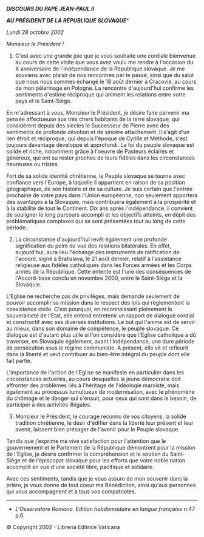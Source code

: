 ***DISCOURS DU PAPE JEAN-PAUL II***

***AU PRÉSIDENT DE LA RÉPUBLIQUE SLOVAQUE****

*Lundi 28 octobre 2002*

*Monsieur le Président !*

1. C'est avec une grande joie que je vous souhaite une cordiale bienvenue au cours de cette visite que vous avez voulu me rendre à l'occasion du X anniversaire de l'indépendance de la République slovaque. Je me souviens avec plaisir de nos rencontres par le passé, ainsi que du salut que nous nous sommes échangé le 18 août dernier à Cracovie, au cours de mon pèlerinage en Pologne. La rencontre d'aujourd'hui confirme les sentiments d'estime réciproque qui animent les relations entre votre pays et le Saint-Siège.

En m'adressant à vous, Monsieur le Président, je désire faire parvenir ma pensée affectueuse aux très chers habitants de la terre slovaque, qui considèrent depuis des siècles le Successeur de Pierre avec des sentiments de profonde dévotion et de sincère attachement. Il s'agit d'un lien étroit et réciproque, qui depuis l'époque de Cyrille et Méthode, s'est toujours davantage développé et approfondi. La foi du peuple slovaque est solide et riche, notamment grâce à l'oeuvre de Pasteurs éclairés et généreux, qui ont su rester proches de leurs fidèles dans les circonstances heureuses ou tristes.

Fort de sa solide identité chrétienne, le Peuple slovaque se tourne avec confiance vers l'Europe, à laquelle il appartient en raison de sa position géographique, de son histoire et de sa culture. Je suis certain que l'entrée prochaine de votre pays dans l'Union européenne, non seulement apportera des avantages à la Slovaquie, mais contribuera également à la prospérité et à la stabilité de tout le Continent. Dix ans après l'indépendance, il convient de souligner le long parcours accompli et les objectifs atteints, en dépit des problématiques complexes qui se sont présentées tout au long de cette période.

2. La circonstance d'aujourd'hui revêt également une profonde signification du point de vue des relations bilatérales. En effet, aujourd'hui, aura lieu l'échange des instruments de ratification de l'accord, signé à Bratislava, le 21 août dernier, relatif à l'assistance religieuse aux fidèles catholiques dans les Forces armées et les Corps armés de la République. Cette entente est l'une des conséquences de l'Accord-base conclu en novembre 2000, entre le Saint-Siège et la Slovaquie.

L'Eglise ne recherche pas de privilèges, mais demande seulement de pouvoir accomplir sa mission dans le respect des lois qui règlementent la coexistence civile. C'est pourquoi, en reconnaissant pleinement la souveraineté de l'Etat, elle entend entretenir un rapport de dialogue cordial et constructif avec ses diverses institutions. Le but qui l'anime est de servir au mieux, dans son domaine de compétence, le peuple slovaque. Ce dialogue est d'autant plus utile si l'on considère que l'Eglise catholique a dû traverser, en Slovaquie également, avant l'indépendance, une dure période de persécution sous le régime communiste. A présent, elle vit et refleurit dans la liberté et veut contribuer au bien-être intégral du peuple dont elle fait partie.

L'importance de l'action de l'Eglise se manifeste en particulier dans les circonstances actuelles, au cours desquelles la jeune démocratie doit affronter des problèmes liés à l'héritage de l'idéologie marxiste, mais également au processus tumultueux de modernisation, avec le phénomène du chômage et le danger qui s'ensuit, pour ceux qui sont dans le besoin, de participer à des activités illégales.

3. Monsieur le Président, le courage reconnu de vos citoyens, la solide tradition chrétienne, le désir d'édifier dans la liberté leur présent et leur avenir, laissent bien présager de l'avenir pour le Peuple slovaque.

Tandis que j'exprime ma vive satisfaction pour l'attention que le gouvernement et le Parlement de la République démontrent pour la mission de l'Eglise, je désire confirmer la compréhension et le soutien du Saint-Siège et de l'épiscopat slovaque pour les efforts que votre noble nation accomplit en vue d'une société libre, pacifique et solidaire.

Avec ces sentiments, tandis que je vous assure de mon souvenir dans la prière, je vous donne de tout coeur ma Bénédiction, ainsi qu'aux personnes qui vous accompagnent et à tous vos compatriotes.

* * *

* *L'Osservatore Romano. Edition hebdomadaire en langue française* n.47 p.6.

© Copyright 2002 - Libreria Editrice Vaticana